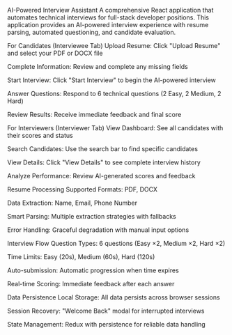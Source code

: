 AI-Powered Interview Assistant
A comprehensive React application that automates technical interviews for full-stack developer positions. This application provides an AI-powered interview experience with resume parsing, automated questioning, and candidate evaluation.

For Candidates (Interviewee Tab)
Upload Resume: Click "Upload Resume" and select your PDF or DOCX file

Complete Information: Review and complete any missing fields

Start Interview: Click "Start Interview" to begin the AI-powered interview

Answer Questions: Respond to 6 technical questions (2 Easy, 2 Medium, 2 Hard)

Review Results: Receive immediate feedback and final score

For Interviewers (Interviewer Tab)
View Dashboard: See all candidates with their scores and status

Search Candidates: Use the search bar to find specific candidates

View Details: Click "View Details" to see complete interview history

Analyze Performance: Review AI-generated scores and feedback

Resume Processing
Supported Formats: PDF, DOCX

Data Extraction: Name, Email, Phone Number

Smart Parsing: Multiple extraction strategies with fallbacks

Error Handling: Graceful degradation with manual input options

Interview Flow
Question Types: 6 questions (Easy ×2, Medium ×2, Hard ×2)

Time Limits: Easy (20s), Medium (60s), Hard (120s)

Auto-submission: Automatic progression when time expires

Real-time Scoring: Immediate feedback after each answer

Data Persistence
Local Storage: All data persists across browser sessions

Session Recovery: "Welcome Back" modal for interrupted interviews

State Management: Redux with persistence for reliable data handling